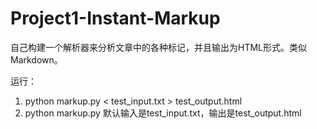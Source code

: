 # Project1-Instant-Markup

自己构建一个解析器来分析文章中的各种标记，并且输出为HTML形式。类似Markdown。

运行：
1. python markup.py < test_input.txt > test_output.html
2. python markup.py 默认输入是test_input.txt，输出是test_output.html

